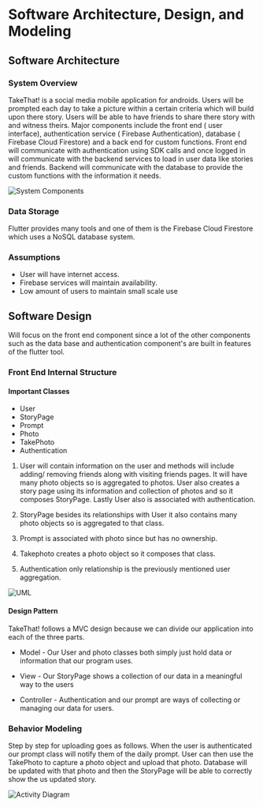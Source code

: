 # Software Architecture, Design, and Modeling

## Software Architecture

### System Overview

TakeThat! is a social media mobile application for androids. Users will be prompted each day to take a picture within a certain criteria which will build upon there story. Users will be able to have friends to share there story with and witness theirs. Major components include the front end ( user interface), authentication service ( Firebase Authentication), database ( Firebase Cloud Firestore) and a back end for custom functions. Front end will communicate with authentication using SDK calls and once logged in will communicate with the backend services to load in user data like stories and friends. Backend will communicate with the database to provide the custom functions with the information it needs. 


![System Components](../images/comp.png)




### Data Storage

Flutter provides many tools and one of them is the Firebase Cloud Firestore which uses a NoSQL database system.

### Assumptions

- User will have internet access.
- Firebase services will maintain availability.
- Low amount of users to maintain small scale use


## Software Design

Will focus on the front end component since a lot of the other components such as the data base and authentication component's are built in features of the flutter tool.

### Front End Internal Structure

#### Important Classes

- User
- StoryPage
- Prompt
- Photo
- TakePhoto
- Authentication

1. User will contain information on the user and methods will include adding/ removing friends along with visiting friends pages. It will have many photo objects so is aggregated to photos. User also creates a story page using its information and collection of photos and so it composes StoryPage. Lastly User also is associated with authentication.

2. StoryPage besides its relationships with User it also contains many photo objects so is aggregated to that class.

3. Prompt is associated with photo since but has no ownership.

4. Takephoto creates a photo object so it composes that class.

5. Authentication only relationship is the previously mentioned user aggregation.



![UML](../images/UML.png)















#### Design Pattern

TakeThat! follows a MVC design because we can divide our application into each of the three parts.

- Model - Our User and photo classes both simply just hold data or information that our program uses.

- View - Our StoryPage shows a collection of our data in a meaningful way to the users

- Controller - Authentication and our prompt are ways of collecting or managing our data for users.











### Behavior Modeling

 Step by step for uploading goes as follows. When the user is authenticated our prompt class will notify them of the daily prompt. User can then use the TakePhoto to capture a photo object and upload that photo. Database will be updated with that photo and then the StoryPage will be able to correctly show the us updated story.
 
 ![Activity Diagram](../images/activity.png)
 
 
 
 
 
 





 
 
 






















